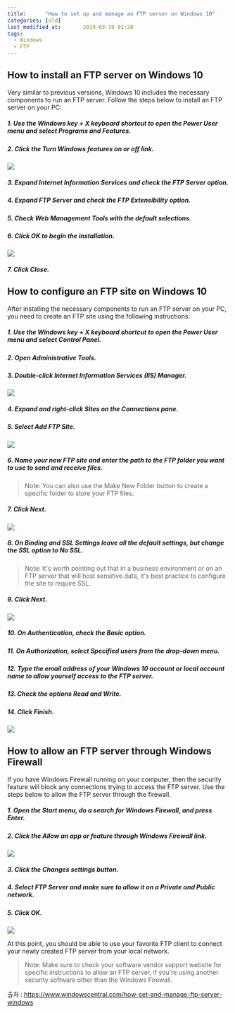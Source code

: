 ```yaml
---
title:      "How to set up and manage an FTP server on Windows 10"
categories: [old]
last_modified_at:       2019-03-19 01:20
tags:
  - Windows
  - FTP
---
```


## How to install an FTP server on Windows 10

Very similar to previous versions, Windows 10 includes the necessary components to run an FTP server. Follow the steps below to install an FTP server on your PC:

##### 1. Use the *Windows key + X* keyboard shortcut to open the Power User menu and select Programs and Features.

##### 2. Click the *Turn Windows features on or off* link.

![](/assets/images/posts/old/img/post/2019-03-19-windows-how-to-enable-ftp-server-on-windows-10/windows-how-to-enable-ftp-server-on-windows-10-00001.webp)

##### 3. Expand Internet Information Services and check the *FTP Server* option.

##### 4. Expand FTP Server and check the *FTP Extensibility* option.

##### 5. Check *Web Management Tools* with the default selections.

##### 6. Click *OK* to begin the installation.

![](/assets/images/posts/old/img/post/2019-03-19-windows-how-to-enable-ftp-server-on-windows-10/windows-how-to-enable-ftp-server-on-windows-10-00002.webp)

##### 7. Click *Close*.


## How to configure an FTP site on Windows 10

After installing the necessary components to run an FTP server on your PC, you need to create an FTP site using the following instructions:

##### 1. Use the *Windows key + X* keyboard shortcut to open the Power User menu and select Control Panel.

##### 2. Open *Administrative Tools*.

##### 3. Double-click *Internet Information Services (IIS) Manager*.

![](/assets/images/posts/old/img/post/2019-03-19-windows-how-to-enable-ftp-server-on-windows-10/windows-how-to-enable-ftp-server-on-windows-10-00003.webp)

##### 4. Expand and right-click *Sites* on the Connections pane.

##### 5. Select *Add FTP Site*.

![](/assets/images/posts/old/img/post/2019-03-19-windows-how-to-enable-ftp-server-on-windows-10/windows-how-to-enable-ftp-server-on-windows-10-00004.webp)

##### 6. Name your new FTP site and enter the path to the FTP folder you want to use to send and receive files.

> Note: You can also use the Make New Folder button to create a specific folder to store your FTP files.

##### 7. Click *Next*.

![](/assets/images/posts/old/img/post/2019-03-19-windows-how-to-enable-ftp-server-on-windows-10/windows-how-to-enable-ftp-server-on-windows-10-00005.webp)

##### 8. On Binding and SSL Settings leave all the default settings, but change the SSL option to *No SSL*.

> Note: It's worth pointing out that in a business environment or on an FTP server that will host sensitive data, it's best practice to configure the site to require SSL.

##### 9. Click *Next*.

![](/assets/images/posts/old/img/post/2019-03-19-windows-how-to-enable-ftp-server-on-windows-10/windows-how-to-enable-ftp-server-on-windows-10-00006.webp)

##### 10. On Authentication, check the *Basic* option.

##### 11. On Authorization, select *Specified users* from the drop-down menu.

##### 12. Type the email address of your Windows 10 account or local account name to allow yourself access to the FTP server.

##### 13. Check the options *Read* and *Write*.

##### 14. Click *Finish*.

![](/assets/images/posts/old/img/post/2019-03-19-windows-how-to-enable-ftp-server-on-windows-10/windows-how-to-enable-ftp-server-on-windows-10-00007.webp)


## How to allow an FTP server through Windows Firewall

If you have Windows Firewall running on your computer, then the security feature will block any connections trying to access the FTP server. Use the steps below to allow the FTP server through the firewall.

##### 1. Open the Start menu, do a search for *Windows Firewall*, and press *Enter*.

##### 2. Click the *Allow an app or feature through Windows Firewall* link.

![](/assets/images/posts/old/img/post/2019-03-19-windows-how-to-enable-ftp-server-on-windows-10/windows-how-to-enable-ftp-server-on-windows-10-00008.webp)

##### 3. Click the *Changes* settings button.

##### 4. Select *FTP Server* and make sure to allow it on a *Private* and *Public* network.

##### 5. Click *OK*.

![](/assets/images/posts/old/img/post/2019-03-19-windows-how-to-enable-ftp-server-on-windows-10/windows-how-to-enable-ftp-server-on-windows-10-00009.webp)

At this point, you should be able to use your favorite FTP client to connect your newly created FTP server from your local network.

> Note: Make sure to check your software vendor support website for specific instructions to allow an FTP server, if you're using another security software other than the Windows Firewall.

출처 : https://www.windowscentral.com/how-set-and-manage-ftp-server-windows